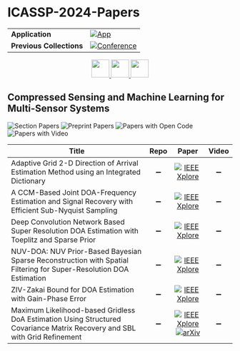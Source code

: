 # ICASSP-2024-Papers

<table>
    <tr>
        <td><strong>Application</strong></td>
        <td>
            <a href="https://huggingface.co/spaces/DmitryRyumin/NewEraAI-Papers" style="float:left;">
                <img src="https://img.shields.io/badge/🤗-NewEraAI--Papers-FFD21F.svg" alt="App" />
            </a>
        </td>
    </tr>
    <tr>
        <td><strong>Previous Collections</strong></td>
        <td>
            <a href="https://github.com/DmitryRyumin/ICASSP-2023-24-Papers/blob/main/README_2023.md">
                <img src="http://img.shields.io/badge/ICASSP-2023-0073AE.svg" alt="Conference">
            </a>
        </td>
    </tr>
</table>

<div align="center">
    <a href="https://github.com/DmitryRyumin/ICASSP-2023-24-Papers/blob/main/sections/2024/main/IVMSP-L5.md">
        <img src="https://cdn.jsdelivr.net/gh/DmitryRyumin/NewEraAI-Papers@main/images/left.svg" width="40" alt="" />
    </a>
    <a href="https://github.com/DmitryRyumin/ICASSP-2023-24-Papers/">
        <img src="https://cdn.jsdelivr.net/gh/DmitryRyumin/NewEraAI-Papers@main/images/home.svg" width="40" alt="" />
    </a>
    <a href="https://github.com/DmitryRyumin/ICASSP-2023-24-Papers/blob/main/sections/2024/main/GC-L4.md">
        <img src="https://cdn.jsdelivr.net/gh/DmitryRyumin/NewEraAI-Papers@main/images/right.svg" width="40" alt="" />
    </a>
</div>

## Compressed Sensing and Machine Learning for Multi-Sensor Systems

![Section Papers](https://img.shields.io/badge/Section%20Papers-6-42BA16) ![Preprint Papers](https://img.shields.io/badge/Preprint%20Papers-1-b31b1b) ![Papers with Open Code](https://img.shields.io/badge/Papers%20with%20Open%20Code-0-1D7FBF) ![Papers with Video](https://img.shields.io/badge/Papers%20with%20Video-0-FF0000)

| **Title** | **Repo** | **Paper** | **Video** |
|-----------|:--------:|:---------:|:---------:|
| Adaptive Grid 2-D Direction of Arrival Estimation Method using an Integrated Dictionary | :heavy_minus_sign: | [![IEEE Xplore](https://img.shields.io/badge/IEEE-10445892-E4A42C.svg)](https://ieeexplore.ieee.org/document/10445892) | :heavy_minus_sign: |
| A CCM-Based Joint DOA-Frequency Estimation and Signal Recovery with Efficient Sub-Nyquist Sampling | :heavy_minus_sign: | [![IEEE Xplore](https://img.shields.io/badge/IEEE-10447152-E4A42C.svg)](https://ieeexplore.ieee.org/document/10447152) | :heavy_minus_sign: |
| Deep Convolution Network Based Super Resolution DOA Estimation with Toeplitz and Sparse Prior | :heavy_minus_sign: | [![IEEE Xplore](https://img.shields.io/badge/IEEE-10448253-E4A42C.svg)](https://ieeexplore.ieee.org/document/10448253) | :heavy_minus_sign: |
| NUV-DOA: NUV Prior-Based Bayesian Sparse Reconstruction with Spatial Filtering for Super-Resolution DOA Estimation | :heavy_minus_sign: | [![IEEE Xplore](https://img.shields.io/badge/IEEE-10446926-E4A42C.svg)](https://ieeexplore.ieee.org/document/10446926) | :heavy_minus_sign: |
| ZIV-Zakai Bound for DOA Estimation with Gain-Phase Error | :heavy_minus_sign: | [![IEEE Xplore](https://img.shields.io/badge/IEEE-10446178-E4A42C.svg)](https://ieeexplore.ieee.org/document/10446178) | :heavy_minus_sign: |
| Maximum Likelihood-based Gridless DoA Estimation Using Structured Covariance Matrix Recovery and SBL with Grid Refinement | :heavy_minus_sign: | [![IEEE Xplore](https://img.shields.io/badge/IEEE-10065562-E4A42C.svg)](https://ieeexplore.ieee.org/document/10065562) <br/> [![arXiv](https://img.shields.io/badge/arXiv-2210.03266-b31b1b.svg)](https://arxiv.org/abs/2210.03266) | :heavy_minus_sign: |
